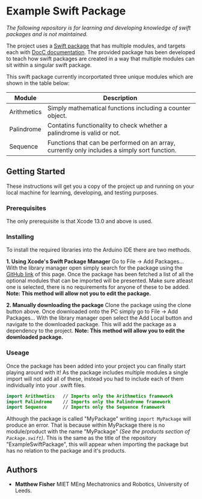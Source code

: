 # Example Swift Package
*The following repository is for learning and developing knowledge of swift packages and is not maintained.*

The project uses a [Swift package](https://developer.apple.com/documentation/swift_packages) that has multiple modules, and targets each with [DocC documentation](https://developer.apple.com/documentation/docc). The provided package has been developed to teach how swift packages are created in a way that multiple modules can sit within a singular swift package.

This swift package currently incorportated three unique modules which are shown in the table below:

| Module      | Description |
| ----------- | ----------- |
| Arithmetics | Simply mathematical functions including a counter object. |
| Palindrome  | Contatins functionality to check whether a palindrome is valid or not. |
| Sequence    | Functions that can be performed on an array, currently only includes a simply sort function. |

## Getting Started

These instructions will get you a copy of the project up and running on your local machine for learning, developing, and testing purposes.

### Prerequisites

The only prerequisite is that Xcode 13.0 and above is used.

### Installing

To install the required libraries into the Arduino IDE there are two methods.

**1. Using Xcode's Swift Package Manager**
Go to File -> Add Packages... With the library manager open simply search for the package using the [GitHub link](https://github.com/MatthewTHFisher/ExampleSwiftPackage) of this page. Once the package has been fetched a list of all the optional modules that can be imported will be presented. Make sure atleast one is selected, there is no requirements for anyone of these to be added.
**Note: This method will allow not you to edit the package.**
   
**2. Manually downloading the package**
Clone the package using the clone button above. Once downloaded onto the PC simply go to File -> Add Packages... With the library manager open select the Add Local button and navigate to the downloaded package. This will add the package as a dependency to the project.
**Note: This method will allow you to edit the downloaded package.**

### Useage

Once the package has been added into your project you can finally start playing around with it! As the package includes multiple modules a single import will not add all of these, instead you had to include each of them individually into your .swift files. 

```swift
import Arithmetics   // Imports only the Arithmetics framework
import Palindrome    // Imports only the Palindrome framework
import Sequence      // Imports only the Sequence framework
```

Although the package is called "MyPackage" writing `import MyPackage` will produce an error. That is because within MyPackage there is no module/product with the name "MyPackage" *(See the products section of `Package.swift`)*. This is the same as the title of the repository "ExampleSwiftPackage", this will appear when importing the package but has no relation to the package and it's products. 

## Authors

* **Matthew Fisher** MIET MEng Mechatronics and Robotics, University of Leeds.

